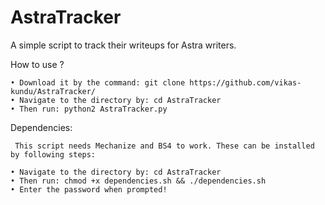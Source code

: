 # AstraTracker
A simple script to track their writeups for Astra writers.


How to use ?

    • Download it by the command: git clone https://github.com/vikas-kundu/AstraTracker/
    • Navigate to the directory by: cd AstraTracker
    • Then run: python2 AstraTracker.py 

Dependencies:

     This script needs Mechanize and BS4 to work. These can be installed by following steps:
    
    • Navigate to the directory by: cd AstraTracker
    • Then run: chmod +x dependencies.sh && ./dependencies.sh
    • Enter the password when prompted!
    
